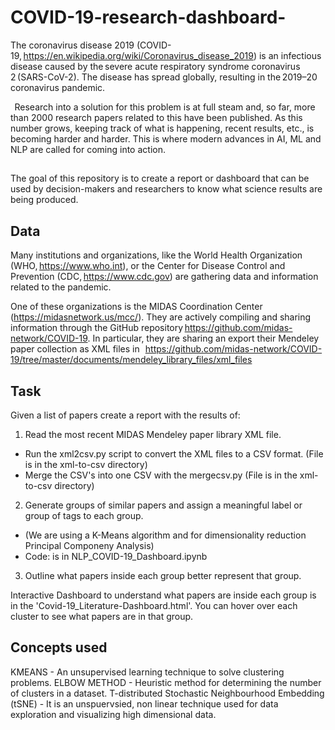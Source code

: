 # COVID-19-research-dashboard-


The coronavirus disease 2019 (COVID-19, https://en.wikipedia.org/wiki/Coronavirus_disease_2019) is an infectious disease caused by the severe acute respiratory syndrome coronavirus 2 (SARS-CoV-2). The disease has spread globally, resulting in the 2019–20 coronavirus pandemic. 

  
Research into a solution for this problem is at full steam and, so far, more than 2000 research papers related to this have been published. As this number grows, keeping track of what is happening, recent results, etc., is becoming harder and harder. This is where modern advances in AI, ML and NLP are called for coming into action.


## 
The goal of this repository is  to create a report or dashboard that can be used by decision-makers and researchers to know what science results are being produced. 


## Data 
Many institutions and organizations, like the World Health Organization (WHO, https://www.who.int), or the Center for Disease Control and Prevention (CDC, https://www.cdc.gov) are gathering data and information related to the pandemic. 

One of these organizations is the MIDAS Coordination Center (https://midasnetwork.us/mcc/). They are actively compiling and sharing information through the GitHub repository https://github.com/midas-network/COVID-19. In particular, they are sharing an export their Mendeley paper collection as XML files in   
https://github.com/midas-network/COVID-19/tree/master/documents/mendeley_library_files/xml_files 

## Task 

Given a list of papers create a report with the results of: 

1.  Read the most recent MIDAS Mendeley paper library XML file. 
-  Run the xml2csv.py  script to convert the XML files to a CSV format. (File is in the xml-to-csv directory) 
- Merge the CSV's into one CSV with the mergecsv.py (File is in the xml-to-csv directory) 


2. Generate groups of similar papers and assign a meaningful label or group of tags to each group.
- (We are using a K-Means algorithm and for dimensionality reduction Principal Componeny Analysis) 
- Code: is in NLP_COVID-19_Dashboard.ipynb

3.  Outline what papers inside each group better represent that group.

Interactive Dashboard to understand what papers are inside each group is in the 'Covid-19_Literature-Dashboard.html'. 
You can hover over each cluster to see what papers are in that group. 


## Concepts used

KMEANS -  An unsupervised learning technique to solve clustering problems. 
ELBOW METHOD - Heuristic method for determining the number of clusters in a dataset. 
T-distributed Stochastic Neighbourhood Embedding (tSNE)  - It is an unspuervsied, non linear technique used for data exploration
and visualizing high dimensional data.



  
  
